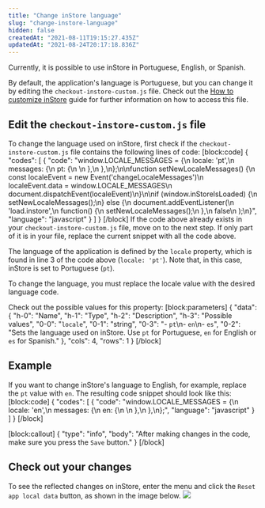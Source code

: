 ```yaml
---
title: "Change inStore language"
slug: "change-instore-language"
hidden: false
createdAt: "2021-08-11T19:15:27.435Z"
updatedAt: "2021-08-24T20:17:18.836Z"
---
```

Currently, it is possible to use inStore in Portuguese, English, or Spanish.

By default, the application's language is Portuguese, but you can change it by editing the `checkout-instore-custom.js` file. Check out the [How to customize inStore](https://developers.vtex.com/vtex-rest-api/docs/how-to-customize-instore) guide for further information on how to access this file.

## Edit the `checkout-instore-custom.js` file

To change the language used on inStore, first check if the `checkout-instore-custom.js` file contains the following lines of code:
[block:code]
{
  "codes": [
    {
      "code": "window.LOCALE_MESSAGES = {\n  locale: 'pt',\n  messages: {\n    pt: {\n     \n    },\n  },\n};\n\nfunction setNewLocaleMessages() {\n  const localeEvent = new Event('changeLocaleMessages')\n  localeEvent.data = window.LOCALE_MESSAGES\n  document.dispatchEvent(localeEvent)\n}\n\nif (window.inStoreIsLoaded) {\n  setNewLocaleMessages();\n} else {\n  document.addEventListener(\n    'load.instore',\n    function() {\n      setNewLocaleMessages();\n    },\n    false\n  );\n}",
      "language": "javascript"
    }
  ]
}
[/block]
If the code above already exists in your `checkout-instore-custom.js` file, move on to the next step. If only part of it is in your file, replace the current snippet with all the code above.

The language of the application is defined by the `locale` property, which is found in line 3 of the code above (`locale: 'pt'`). Note that, in this case, inStore is set to Portuguese (`pt`).

To change the language, you must replace the locale value with the desired language code.

Check out the possible values for this property:
[block:parameters]
{
  "data": {
    "h-0": "Name",
    "h-1": "Type",
    "h-2": "Description",
    "h-3": "Possible values",
    "0-0": "`locale`",
    "0-1": "string",
    "0-3": "- `pt`\n- `en`\n- `es`",
    "0-2": "Sets the language used on inStore. Use `pt` for Portuguese, `en` for English or `es` for Spanish."
  },
  "cols": 4,
  "rows": 1
}
[/block]

## Example

If you want to change inStore's language to English, for example, replace the `pt` value with `en`. The resulting code snippet should look like this:
[block:code]
{
  "codes": [
    {
      "code": "window.LOCALE_MESSAGES = {\n  locale: 'en',\n  messages: {\n    en: {\n     \n    },\n  },\n};",
      "language": "javascript"
    }
  ]
}
[/block]

[block:callout]
{
  "type": "info",
  "body": "After making changes in the code, make sure you press the `Save` button."
}
[/block]

## Check out your changes

To see the reflected changes on inStore, enter the menu and click the `Reset app local data` button, as shown in the image below.
![](https://cdn.jsdelivr.net/gh/vtexdocs/dev-portal-content@main/images/how-to-customize-instore/change-instore-language-0.png)
